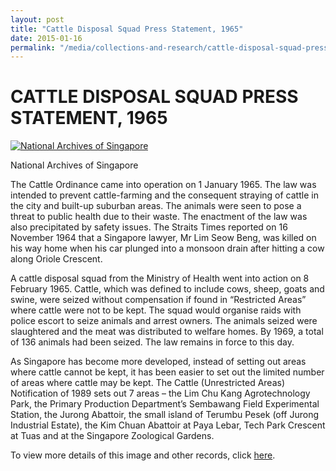 ```yaml
---
layout: post
title: "Cattle Disposal Squad Press Statement, 1965"
date: 2015-01-16
permalink: "/media/collections-and-research/cattle-disposal-squad-press-stmt"
---
```


# CATTLE DISPOSAL SQUAD PRESS STATEMENT, 1965

[![National Archives of Singapore](http://www.nas.gov.sg/blogs/archivistpick/wp-content/uploads/2015/01/2015-01-16-L-1024x769.jpg)](http://www.nas.gov.sg/blogs/archivistpick/wp-content/uploads/2015/01/2015-01-16-L.jpg)

National Archives of Singapore

The Cattle Ordinance came into operation on 1 January 1965. The law was intended to prevent cattle-farming and the consequent straying of cattle in the city and built-up suburban areas. The animals were seen to pose a threat to public health due to their waste. The enactment of the law was also precipitated by safety issues. The Straits Times reported on 16 November 1964 that a Singapore lawyer, Mr Lim Seow Beng, was killed on his way home when his car plunged into a monsoon drain after hitting a cow along Oriole Crescent.

A cattle disposal squad from the Ministry of Health went into action on 8 February 1965. Cattle, which was defined to include cows, sheep, goats and swine, were seized without compensation if found in “Restricted Areas” where cattle were not to be kept. The squad would organise raids with police escort to seize animals and arrest owners. The animals seized were slaughtered and the meat was distributed to welfare homes. By 1969, a total of 136 animals had been seized. The law remains in force to this day.

As Singapore has become more developed, instead of setting out areas where cattle cannot be kept, it has been easier to set out the limited number of areas where cattle may be kept. The Cattle (Unrestricted Areas) Notification of 1989 sets out 7 areas – the Lim Chu Kang Agrotechnology Park, the Primary Production Department’s Sembawang Field Experimental Station, the Jurong Abattoir, the small island of Terumbu Pesek (off Jurong Industrial Estate), the Kim Chuan Abattoir at Paya Lebar, Tech Park Crescent at Tuas and at the Singapore Zoological Gardens.

To view more details of this image and other records, click [here](http://www.nas.gov.sg/archivesonline/speeches/record-details/7c621190-115d-11e3-83d5-0050568939ad).
